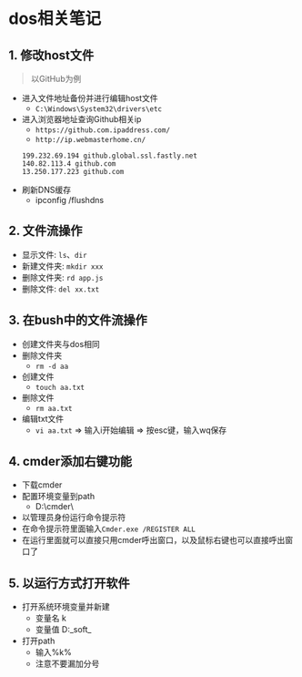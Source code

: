 # dos相关笔记
<ClientOnly>
  <Valine></Valine>
</ClientOnly>

## 1. 修改host文件
> 以GitHub为例
- 进入文件地址备份并进行编辑host文件
  - `C:\Windows\System32\drivers\etc`
- 进入浏览器地址查询Github相关ip
  - `https://github.com.ipaddress.com/`
  - `http://ip.webmasterhome.cn/`
  ```
  199.232.69.194 github.global.ssl.fastly.net
  140.82.113.4 github.com
  13.250.177.223 github.com
  ```
- 刷新DNS缓存
  - ipconfig /flushdns

## 2. 文件流操作
- 显示文件: `ls`、`dir`
- 新建文件夹: `mkdir xxx`
- 删除文件夹: `rd app.js`
- 删除文件: `del xx.txt`

## 3. 在bush中的文件流操作
- 创建文件夹与dos相同
- 删除文件夹
  - `rm -d aa`
- 创建文件
  - `touch aa.txt`
- 删除文件
  - `rm aa.txt`
- 编辑txt文件
  - `vi aa.txt` => 输入i开始编辑 => 按esc键，输入wq保存

## 4. cmder添加右键功能
- 下载cmder
- 配置环境变量到path
  - D:\cmder\
- 以管理员身份运行命令提示符
- 在命令提示符里面输入`Cmder.exe /REGISTER ALL`
- 在运行里面就可以直接只用cmder呼出窗口，以及鼠标右键也可以直接呼出窗口了

## 5. 以运行方式打开软件
- 打开系统环境变量并新建
  - 变量名 k
  - 变量值 D:\_soft_
- 打开path
  - 输入%k%
  - 注意不要漏加分号